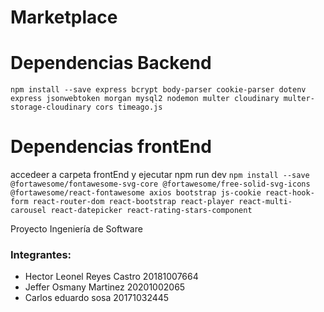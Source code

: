 # Marketplace
# Dependencias Backend
```npm install --save express bcrypt body-parser cookie-parser dotenv express jsonwebtoken morgan mysql2 nodemon multer cloudinary multer-storage-cloudinary cors timeago.js```

# Dependencias frontEnd
accedeer a carpeta frontEnd y ejecutar npm run dev
```npm install --save @fortawesome/fontawesome-svg-core @fortawesome/free-solid-svg-icons @fortawesome/react-fontawesome axios bootstrap js-cookie react-hook-form react-router-dom react-bootstrap react-player react-multi-carousel react-datepicker react-rating-stars-component```


Proyecto Ingeniería de Software  
### Integrantes:
- Hector Leonel Reyes Castro 20181007664
- Jeffer Osmany Martinez 20201002065
- Carlos eduardo sosa 20171032445
